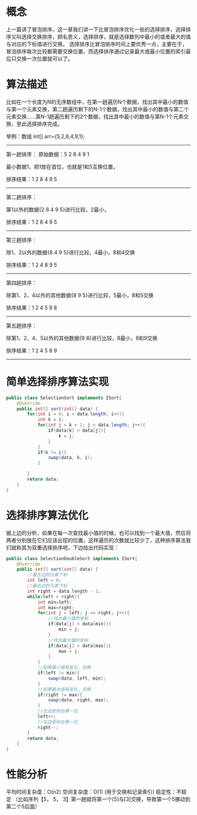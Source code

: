 # 概念
上一篇讲了冒泡排序，这一章我们讲一下比冒泡排序优化一些的选择排序，选择排序又叫选择交换排序，顾名思义，选择排序，就是选择数列中最小的或者最大的值与对应的下标值进行交换。
选择排序比冒泡排序时间上要优秀一点，主要在于，冒泡排序每次比较都需要交换位置，而选择排序通过记录最大或最小位置的索引最后只交换一次位置就可以了。

# 算法描述

比如在一个长度为N的无序数组中，在第一趟遍历N个数据，找出其中最小的数值与第一个元素交换，第二趟遍历剩下的N-1个数据，找出其中最小的数值与第二个元素交换......第N-1趟遍历剩下的2个数据，找出其中最小的数值与第N-1个元素交换，至此选择排序完成。

举例：数组 int[] arr={5,2,8,4,9,1};

-------------------------------------------------------

第一趟排序： 原始数据：5  2  8  4  9  1

最小数据1，把1放在首位，也就是1和5互换位置，

排序结果：1  2  8  4  9  5

-------------------------------------------------------

第二趟排序：

第1以外的数据{2  8  4  9  5}进行比较，2最小，

排序结果：1  2  8  4  9  5

-------------------------------------------------------

第三趟排序：

除1、2以外的数据{8  4  9  5}进行比较，4最小，8和4交换

排序结果：1  2  4  8  9  5

-------------------------------------------------------

第四趟排序：

除第1、2、4以外的其他数据{8  9  5}进行比较，5最小，8和5交换

排序结果：1  2  4  5  9  8

-------------------------------------------------------

第五趟排序：

除第1、2、4、5以外的其他数据{9  8}进行比较，8最小，8和9交换

排序结果：1  2  4  5  8  9

-------------------------------------------------------

# 简单选择排序算法实现

```java
public class SelectionSort implements ISort{
    @Override
    public int[] sort(int[] data) {
        for(int i = 0; i < data.length; i++){
            int k = i;
            for(int j = k + 1; j < data.length; j++){
                if(data[k] > data[j]){
                    k = j;
                }
            }
            if(k != i){
                swap(data, k, i);
            }

        }
        return data;
    }
}
```
# 选择排序算法优化

据上边的分析，如果在每一次查找最小值的时候，也可以找到一个最大值，然后将两者分别放在它们应该出现的位置，这样遍历的次数就比较少了，这种排序算法我们就称其为双重选择排序吧，下边给出代码实现：

```java
public class SelectionDoubleSort implements ISort{
    @Override
    public int[] sort(int[] data) {
        //最左边的元素下标
        int left = 0;
        //最右边的元素下标
        int right = data.length - 1;
        while(left < right){
            int min=left;
            int max=right;
            for(int j = left; j <= right; j++){
                //找出最小值的坐标
                if(data[j] < data[min]){
                    min = j;
                }
                //找出最大值的坐标
                if(data[j] > data[max]){
                    max = j;
                }
            }
            //如果最小值有变化，交换
            if(left != min){
                swap(data, left, min);
            }
            //如果最大值有变化，交换
            if(right != max){
                swap(data, right, max);
            }
            //左边坐标右移一位
            left++;
            //左边坐标左移一位
            right--;
        }
        return data;
    }
}

```

# 性能分析

平均时间复杂度：O(n2)
空间复杂度：O(1)  (用于交换和记录索引)
稳定性：不稳定 （比如序列【5， 5， 3】第一趟就将第一个[5]与[3]交换，导致第一个5挪动到第二个5后面）

